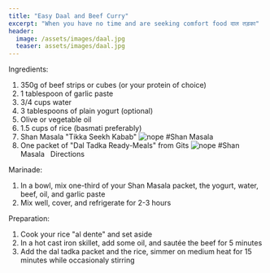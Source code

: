 ```yaml
---
title: "Easy Daal and Beef Curry"
excerpt: "When you have no time and are seeking comfort food दाल तड़का"
header:
  image: /assets/images/daal.jpg
  teaser: assets/images/daal.jpg
---
```


Ingredients: 
1. 350g of beef strips or cubes (or your protein of choice)
2. 1 tablespoon of garlic paste
3. 3/4 cups water
4. 3 tablespoons of plain yogurt (optional)
5. Olive or vegetable oil
6. 1.5 cups of rice (basmati preferably) 
7. Shan Masala "Tikka Seekh Kabab"
![nope](/assets/images/pasta_recipe/seekh.jpg)
#Shan Masala
8. One packet of "Dal Tadka Ready-Meals" from Gits
![nope](/assets/images/pasta_recipe/gits.jpg)
#Shan Masala
 
Directions

Marinade: 
1. In a bowl, mix one-third of your Shan Masala packet, the yogurt, water, beef, oil, and garlic paste
2. Mix well, cover, and refrigerate for 2-3 hours

Preparation: 
1. Cook your rice "al dente" and set aside
2. In a hot cast iron skillet, add some oil, and sautée the beef for 5 minutes 
3. Add the dal tadka packet and the rice, simmer on medium heat for 15 minutes while occasionaly stirring 
